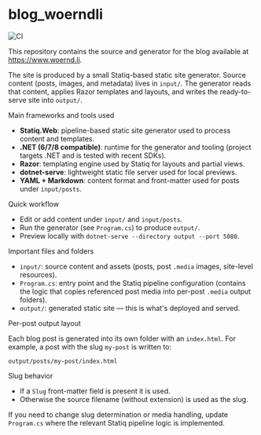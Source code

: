 # blog_woerndli
![CI](https://github.com/woerndlit/blog_woerndli/workflows/CI/badge.svg)

This repository contains the source and generator for the blog available at
https://www.woernd.li.

The site is produced by a small Statiq-based static site generator. Source
content (posts, images, and metadata) lives in `input/`. The generator reads
that content, applies Razor templates and layouts, and writes the ready-to-serve
site into `output/`.

Main frameworks and tools used
- **Statiq.Web**: pipeline-based static site generator used to process content
	and templates.
- **.NET (6/7/8 compatible)**: runtime for the generator and tooling (project
	targets .NET and is tested with recent SDKs).
- **Razor**: templating engine used by Statiq for layouts and partial views.
- **dotnet-serve**: lightweight static file server used for local previews.
- **YAML + Markdown**: content format and front-matter used for posts under
	`input/posts`.

Quick workflow
- Edit or add content under `input/` and `input/posts`.
- Run the generator (see `Program.cs`) to produce `output/`.
- Preview locally with `dotnet-serve --directory output --port 5080`.

Important files and folders
- `input/`: source content and assets (posts, post `.media` images, site-level
	resources).
- `Program.cs`: entry point and the Statiq pipeline configuration (contains the
	logic that copies referenced post media into per-post `.media` output
	folders).
- `output/`: generated static site — this is what's deployed and served.

Per-post output layout

Each blog post is generated into its own folder with an `index.html`. For
example, a post with the slug `my-post` is written to:

```
output/posts/my-post/index.html
```

Slug behavior
- If a `Slug` front-matter field is present it is used.
- Otherwise the source filename (without extension) is used as the slug.

If you need to change slug determination or media handling, update
`Program.cs` where the relevant Statiq pipeline logic is implemented.
